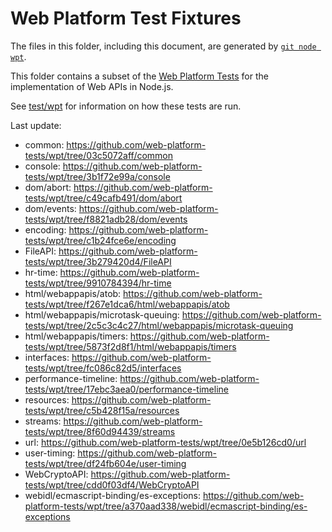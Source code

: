 # Web Platform Test Fixtures

The files in this folder, including this document,
are generated by [`git node wpt`][].

This folder contains a subset of the [Web Platform Tests][] for the
implementation of Web APIs in Node.js.

See [test/wpt](../../wpt/README.md) for information on how these tests are run.

Last update:

- common: https://github.com/web-platform-tests/wpt/tree/03c5072aff/common
- console: https://github.com/web-platform-tests/wpt/tree/3b1f72e99a/console
- dom/abort: https://github.com/web-platform-tests/wpt/tree/c49cafb491/dom/abort
- dom/events: https://github.com/web-platform-tests/wpt/tree/f8821adb28/dom/events
- encoding: https://github.com/web-platform-tests/wpt/tree/c1b24fce6e/encoding
- FileAPI: https://github.com/web-platform-tests/wpt/tree/3b279420d4/FileAPI
- hr-time: https://github.com/web-platform-tests/wpt/tree/9910784394/hr-time
- html/webappapis/atob: https://github.com/web-platform-tests/wpt/tree/f267e1dca6/html/webappapis/atob
- html/webappapis/microtask-queuing: https://github.com/web-platform-tests/wpt/tree/2c5c3c4c27/html/webappapis/microtask-queuing
- html/webappapis/timers: https://github.com/web-platform-tests/wpt/tree/5873f2d8f1/html/webappapis/timers
- interfaces: https://github.com/web-platform-tests/wpt/tree/fc086c82d5/interfaces
- performance-timeline: https://github.com/web-platform-tests/wpt/tree/17ebc3aea0/performance-timeline
- resources: https://github.com/web-platform-tests/wpt/tree/c5b428f15a/resources
- streams: https://github.com/web-platform-tests/wpt/tree/8f60d94439/streams
- url: https://github.com/web-platform-tests/wpt/tree/0e5b126cd0/url
- user-timing: https://github.com/web-platform-tests/wpt/tree/df24fb604e/user-timing
- WebCryptoAPI: https://github.com/web-platform-tests/wpt/tree/cdd0f03df4/WebCryptoAPI
- webidl/ecmascript-binding/es-exceptions: https://github.com/web-platform-tests/wpt/tree/a370aad338/webidl/ecmascript-binding/es-exceptions

[Web Platform Tests]: https://github.com/web-platform-tests/wpt
[`git node wpt`]: https://github.com/nodejs/node-core-utils/blob/main/docs/git-node.md#git-node-wpt
